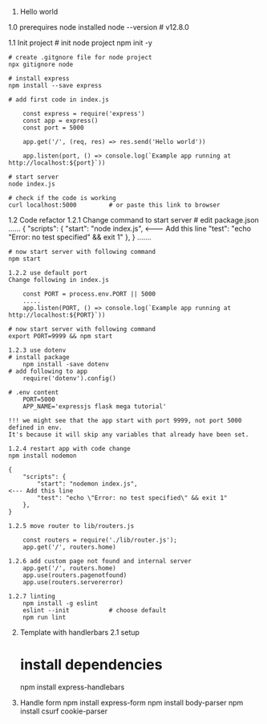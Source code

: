 1. Hello world

1.0 prerequires
    node installed
    node --version # v12.8.0

1.1 Init project
    # init node project
    npm init -y

    # create .gitgnore file for node project
    npx gitignore node

    # install express
    npm install --save express
    
    # add first code in index.js

        const express = require('express')
        const app = express()
        const port = 5000

        app.get('/', (req, res) => res.send('Hello world'))

        app.listen(port, () => console.log(`Example app running at http://localhost:${port}`))

    # start server
    node index.js

    # check if the code is working
    curl localhost:5000         # or paste this link to browser

1.2 Code refactor
    1.2.1  Change command to start server
    # edit package.json
    ...... 
    {
        "scripts": {
            "start": "node index.js",                                           <--- Add this line 
            "test": "echo \"Error: no test specified\" && exit 1"
        },
    }
    .......

    # now start server with following command
    npm start
    
    1.2.2 use default port
    Change following in index.js

        const PORT = process.env.PORT || 5000
        .....
        app.listen(PORT, () => console.log(`Example app running at http://localhost:${PORT}`))

    # now start server with following command
    export PORT=9999 && npm start
    
    1.2.3 use dotenv
    # install package
        npm install -save dotenv
    # add following to app
        require('dotenv').config()

    # .env content
        PORT=5000
        APP_NAME='expressjs flask mega tutorial'

    !!! we might see that the app start with port 9999, not port 5000 defined in env. 
    It's because it will skip any variables that already have been set.
    
    1.2.4 restart app with code change
    npm install nodemon
    
    {
        "scripts": {
            "start": "nodemon index.js",                                           <--- Add this line 
            "test": "echo \"Error: no test specified\" && exit 1"
        },
    }
    
    1.2.5 move router to lib/routers.js

        const routers = require('./lib/router.js');
        app.get('/', routers.home)

    1.2.6 add custom page not found and internal server
        app.get('/', routers.home)
        app.use(routers.pagenotfound)
        app.use(routers.servererror)
    
    1.2.7 linting
        npm install -g eslint
        eslint --init           # choose default
        npm run lint
        
    
2. Template with handlerbars
    2.1 setup
    # install dependencies
    npm install express-handlebars

3. Handle form
    npm install express-form
    npm install body-parser
    npm install csurf cookie-parser
    
